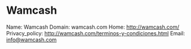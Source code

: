 
# Wamcash

Name: Wamcash
Domain: wamcash.com
Home: http://wamcash.com/
Privacy_policy: http://wamcash.com/terminos-y-condiciones.html
Email: info@wamcash.com
